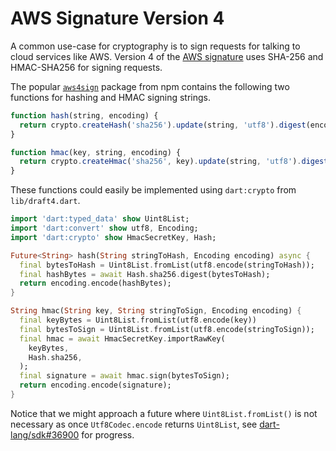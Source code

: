 AWS Signature Version 4
=======================

A common use-case for cryptography is to sign requests for talking to cloud
services like AWS. Version 4 of the [AWS signature][sig4] uses SHA-256 and
HMAC-SHA256 for signing requests.

The popular [`aws4sign`][aws4sign] package from npm contains the following two
functions for hashing and HMAC signing strings.

```js
function hash(string, encoding) {
  return crypto.createHash('sha256').update(string, 'utf8').digest(encoding)
}

function hmac(key, string, encoding) {
  return crypto.createHmac('sha256', key).update(string, 'utf8').digest(encoding)
}
```

These functions could easily be implemented using `dart:crypto` from
`lib/draft4.dart`.

```dart
import 'dart:typed_data' show Uint8List;
import 'dart:convert' show utf8, Encoding;
import 'dart:crypto' show HmacSecretKey, Hash;

Future<String> hash(String stringToHash, Encoding encoding) async {
  final bytesToHash = Uint8List.fromList(utf8.encode(stringToHash));
  final hashBytes = await Hash.sha256.digest(bytesToHash);
  return encoding.encode(hashBytes);
}

String hmac(String key, String stringToSign, Encoding encoding) {
  final keyBytes = Uint8List.fromList(utf8.encode(key))
  final bytesToSign = Uint8List.fromList(utf8.encode(stringToSign));
  final hmac = await HmacSecretKey.importRawKey(
    keyBytes,
    Hash.sha256,
  );
  final signature = await hmac.sign(bytesToSign);
  return encoding.encode(signature);
}
```

Notice that we might approach a future where `Uint8List.fromList()` is not
necessary as once `Utf8Codec.encode` returns `Uint8List`, see
[dart-lang/sdk#36900][breaking-change] for progress.

[sig4]: https://docs.aws.amazon.com/general/latest/gr/sigv4_signing.html
[aws4sign]: https://github.com/mhart/aws4/blob/master/aws4.js
[breaking-change]: https://github.com/dart-lang/sdk/issues/36900

